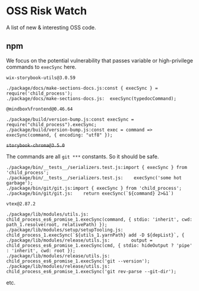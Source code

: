 # OSS Risk Watch

A list of new & interesting OSS code.

## npm

We focus on the potential vulnerability that passes variable or high-privilege commands to `execSync` here.

`wix-storybook-utils@3.0.59`

```
./package/docs/make-sections-docs.js:const { execSync } = require('child_process');
./package/docs/make-sections-docs.js:  execSync(typedocCommand);
```

`@mindbox%frontend@0.46.64`

```
./package/build/version-bump.js:const execSync = require("child_process").execSync;
./package/build/version-bump.js:const exec = command => execSync(command, { encoding: "utf8" });
```

~~`storybook-chroma@3.5.0`~~

The commands are all `git ***` constants. So it should be safe.

```
./package/bin/__tests__/serializers.test.js:import { execSync } from 'child_process';
./package/bin/__tests__/serializers.test.js:    execSync('some hot garbage');
./package/bin/git/git.js:import { execSync } from 'child_process';
./package/bin/git/git.js:    return execSync(`${command} 2>&1`)
```

`vtex@2.87.2`

```
./package/lib/modules/utils.js:    child_process_es6_promise_1.execSync(command, { stdio: 'inherit', cwd: path_1.resolve(root, relativePath) });
./package/lib/modules/setup/setupTooling.js:    child_process_1.execSync(`${utils_1.yarnPath} add -D ${depList}`, {
./package/lib/modules/release/utils.js:        output = child_process_es6_promise_1.execSync(cmd, { stdio: hideOutput ? 'pipe' : 'inherit', cwd: root });
./package/lib/modules/release/utils.js:        child_process_es6_promise_1.execSync('git --version');
./package/lib/modules/release/utils.js:        child_process_es6_promise_1.execSync('git rev-parse --git-dir');
```

etc.
